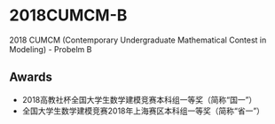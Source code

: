 # 2018CUMCM-B
2018 CUMCM (Contemporary Undergraduate Mathematical Contest in Modeling) - Probelm B

## Awards
* 2018高教社杯全国大学生数学建模竞赛本科组一等奖（简称“国一”）
* 全国大学生数学建模竞赛2018年上海赛区本科组一等奖（简称“省一”）
